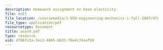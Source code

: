 ```yaml
---
description: Homework assignment on beam elasticity.
file: null
file_location: /coursemedia/1-050-engineering-mechanics-i-fall-2007/df86fc3a3ec24865b833f8e4c74aafb9_assn9.pdf
file_type: application/pdf
resourcetype: Document
title: assn9.pdf
type: resource
uid: df86fc3a-3ec2-4865-b833-f8e4c74aafb9
---
```

